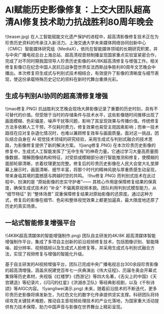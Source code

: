 # AI赋能历史影像修复：上交大团队超高清AI修复技术助力抗战胜利80周年晚会
!(teaser.jpg)
在人工智能赋能文化遗产保护的进程中，超高清影像修复技术正在为珍贵历史资料的传承注入新活力。上海交通大学未来媒体网络协同创新中心（CMIC）智能媒体研究组（MediaX），依托在智能媒体领域的长期研究积累，并与中央广播电视总台上海总站、超高清视音频制播呈现国家重点实验室紧密合作，完成了对不同时期我国领导人珍贵历史影像的4K/8K超高清修复与增强工作。相关修复影像已在纪念中国人民抗日战争暨世界反法西斯战争胜利80周年文艺晚会中播出。本次修复将生成式与判别式技术相结合，有效提升了影像的清晰度与细节表现，使这份承载特殊历史记忆的资料在新时代舞台重焕光彩。

## 生成与判别AI协同的超高清修复增强
!(mao修复.PNG)
抗战胜利文艺晚会现场大屏影像记录了重要的历史时刻，具有不可替代的价值。但受限于当时的存储条件与技术水平，这些影像随时间推移出现了画面模糊、色彩偏差、噪声干扰等问题，影响了其呈现效果与传播价值。传统修复方法多依赖人工干预，不仅耗时费力，修复效果也易受主观因素影响；而单一技术路径在应对复杂退化情况时，也难以兼顾修复效率与画面质量。面对这一挑战，团队结合自身在 AI 视觉技术领域的研究经验，采用生成式与判别式融合的技术思路，为影像修复提供了新的解决方案。
!(jiang修复.PNG)
在本次珍贵历史影像的修复中，生成式人工智能发挥了“无中生有”的神奇力量。它通过学习大量高质量图像数据，理解图像结构和特征，对受损或模糊部分进行智能推测和修复，使模糊的面部轮廓清晰，衣着纹理更加完整。修复后的珍贵历史影像在人民大会堂大礼堂屏幕上展示时，画面清晰、细节丰富，将那个时代的精神风貌与厚重质感生动呈现，带来身临其境的震撼感与跨越时空的共鸣。
!(hu修复.PNG)
而判别式技术在此过程中，扮演的是 “原始影像的忠实守护者”—— 其核心作用是保障修复结果的保真度，确保生成式技术的 “补全” 不偏离原视频本貌。团队利用判别式模型能力，从 “细节特征” 到 “整体场景” 双重保障修复结果对原始影像的还原度。通过这种方式，修复后的影像在细节、色彩和整体视觉效果上都更加逼真，最大限度地还原了历史的真实场景。

## 一站式智能修复增强平台
!(4K8K超高清媒体的智能增强制作.png)
团队自主研发的4K/8K 超高清媒体智能增强制作平台，集成了多项自主创新的前沿视频修复技术，包括图像识别、智能降噪、超分辨率、视频插帧以及生成式人脸修复等，并采用生成式与判别式融合方法，实现了视频修复与增强的智能化升级。

基于自主研发的AI视频增强平台，团队已完成中央广播电视总台300余段珍贵影像的超高清增强，涵盖庆祝建党百年七一庆典演出《伟大征程》、历届冬奥会开幕式集锦等历史素材，央视版《红楼梦》《西游记》等四大名著，《舌尖上的中国》《天宫建造》等纪录片，《闪闪的红星》《洪湖赤卫队》等经典影视剧，以及《千秋诗颂》等AIGC内容。
!(yangliwei演示.png)
未来，随着前沿技术的不断迭代，更多珍贵历史影像将焕发新生，为红色文化的数字化传承提供坚实支撑。科研团队将持续攻克关键技术难题，推动自主音视频处理技术的产业化落地，为国家重大活动提供有力技术保障，助力中国声音与影像在世界舞台上精彩呈现。
